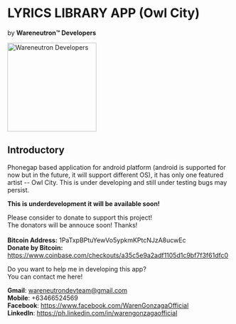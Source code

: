 # **LYRICS LIBRARY APP** (Owl City)
by **Wareneutron&#8482; Developers**

<a href="https://warengonzaga.github.io/sites/wareneutrondevteam.html" target="_blank"><img src="http://warengonzaga.github.io/sites/assets/img/wrndevteam-logo.jpg" alt="Wareneutron Developers" width="200px" height="auto"/></a>

## Introductory ##

Phonegap based application for android platform (android is supported for now but in the future, it will support different OS), it has only one featured artist -- Owl City. This is under developing and still under testing bugs may persist.

<b>This is underdevelopment it will be available soon!</b> <br>

Please consider to donate to support this project! <br/>
The donators will be annouce soon! Thanks! <br/><br/>
<b>Bitcoin Address:</b> 1PaTxpBPtuYewVo5ypkmKPtcNJzA8ucwEc <br/>
<b>Donate by Bitcoin:</b> https://www.coinbase.com/checkouts/a35c5e9a2adf1105d1c9bf7f3f61dfc0

Do you want to help me in developing this app?<br>
You can contact me here!

**Gmail**: wareneutrondevteam@gmail.com <br>
**Mobile**: +63466524569 <br>
**Facebook**: https://www.facebook.com/WarenGonzagaOfficial <br>
**LinkedIn**: https://ph.linkedin.com/in/warengonzagaofficial
